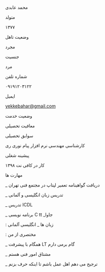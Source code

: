 


محمد عابدی 


متولد 

 ۱۳۷۷

وضعیت تاهل 

 مجرد 


جنسیت 
 
مرد

شماره تلفن 

 ۰۹۱۹۱۲۰۳۱۲۲


ایمیل 

 yekkebahar@gmail.com


 وضعیت خدمت
 
معافیت تحصیلی

 
سوابق تحصیلی 

کارشناسی مهندسی نرم افزار پیام نوری ری


 پیشینه شغلی 

کار در کافی‌ نت 
 ۱۳۹۸

 مهارت ها

_ دریافت گواهینامه تعمیر لپتاپ‌ در مجتمع فنی تهران 

_ تدریس زبان انگلیسی و آلمانی 

_ تدریس ICDL

_ برنامه نویسی C tt _جاوا


: زبان ها
_ انگلیسی    آلمانی


: مختصری از من

_ همگام با پیشرفت LT گام برمی دارم 

_ مشتاق امور فنی هستم

_ ترجیح می دهم اهل عمل باشم تا اینکه حرف بزنم 
